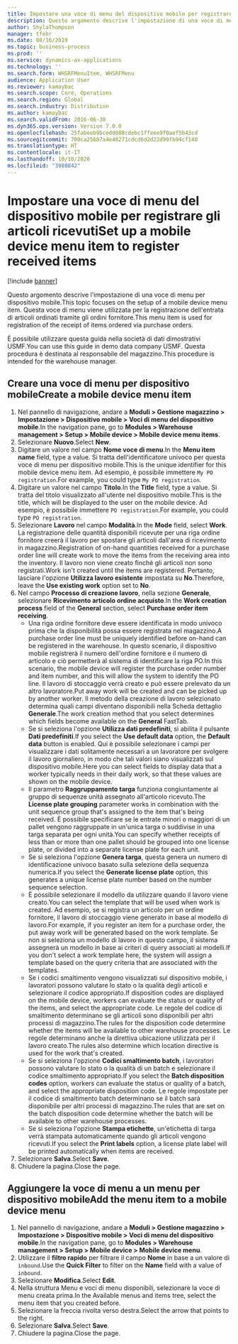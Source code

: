 ```yaml
---
title: Impostare una voce di menu del dispositivo mobile per registrare gli articoli ricevuti
description: Questo argomento descrive l'impostazione di una voce di menu per dispositivo mobile.
author: ShylaThompson
manager: tfehr
ms.date: 08/16/2019
ms.topic: business-process
ms.prod: ''
ms.service: dynamics-ax-applications
ms.technology: ''
ms.search.form: WHSRFMenuItem, WHSRFMenu
audience: Application User
ms.reviewer: kamaybac
ms.search.scope: Core, Operations
ms.search.region: Global
ms.search.industry: Distribution
ms.author: kamaybac
ms.search.validFrom: 2016-06-30
ms.dyn365.ops.version: Version 7.0.0
ms.openlocfilehash: 25fabeeb9bcedd888cdebc1ffeee9f0aef5b43cd
ms.sourcegitcommit: 708ca25687a4e48271cdcd6d2d22d99fb94cf140
ms.translationtype: HT
ms.contentlocale: it-IT
ms.lasthandoff: 10/10/2020
ms.locfileid: "3980842"
---
```

# <a name="set-up-a-mobile-device-menu-item-to-register-received-items"></a><span data-ttu-id="42d2e-103">Impostare una voce di menu del dispositivo mobile per registrare gli articoli ricevuti</span><span class="sxs-lookup"><span data-stu-id="42d2e-103">Set up a mobile device menu item to register received items</span></span>

[!include [banner](../../includes/banner.md)]

<span data-ttu-id="42d2e-104">Questo argomento descrive l'impostazione di una voce di menu per dispositivo mobile.</span><span class="sxs-lookup"><span data-stu-id="42d2e-104">This topic focuses on the setup of a mobile device menu item.</span></span> <span data-ttu-id="42d2e-105">Questa voce di menu viene utilizzata per la registrazione dell'entrata di articoli ordinati tramite gli ordini fornitore.</span><span class="sxs-lookup"><span data-stu-id="42d2e-105">This menu item is used for registration of the receipt of items ordered via purchase orders.</span></span> 

<span data-ttu-id="42d2e-106">È possibile utilizzare questa guida nella società di dati dimostrativi USMF.</span><span class="sxs-lookup"><span data-stu-id="42d2e-106">You can use this guide in demo data company USMF.</span></span> <span data-ttu-id="42d2e-107">Questa procedura è destinata al responsabile del magazzino.</span><span class="sxs-lookup"><span data-stu-id="42d2e-107">This procedure is intended for the warehouse manager.</span></span>


## <a name="create-a-mobile-device-menu-item"></a><span data-ttu-id="42d2e-108">Creare una voce di menu per dispositivo mobile</span><span class="sxs-lookup"><span data-stu-id="42d2e-108">Create a mobile device menu item</span></span>
1. <span data-ttu-id="42d2e-109">Nel pannello di navigazione, andare a **Moduli > Gestione magazzino > Impostazione > Dispositivo mobile > Voci di menu del dispositivo mobile**.</span><span class="sxs-lookup"><span data-stu-id="42d2e-109">In the navigation pane, go to **Modules > Warehouse management > Setup > Mobile device > Mobile device menu items**.</span></span>
2. <span data-ttu-id="42d2e-110">Selezionare **Nuovo**.</span><span class="sxs-lookup"><span data-stu-id="42d2e-110">Select **New**.</span></span>
3. <span data-ttu-id="42d2e-111">Digitare un valore nel campo **Nome voce di menu**.</span><span class="sxs-lookup"><span data-stu-id="42d2e-111">In the **Menu item name** field, type a value.</span></span> <span data-ttu-id="42d2e-112">Si tratta dell'identificatore univoco per questa voce di menu per dispositivo mobile.</span><span class="sxs-lookup"><span data-stu-id="42d2e-112">This is the unique identifier for this mobile device menu item.</span></span> <span data-ttu-id="42d2e-113">Ad esempio, è possibile immettere `My PO registration`.</span><span class="sxs-lookup"><span data-stu-id="42d2e-113">For example, you could type `My PO registration`.</span></span>  
4. <span data-ttu-id="42d2e-114">Digitare un valore nel campo **Titolo**.</span><span class="sxs-lookup"><span data-stu-id="42d2e-114">In the **Title** field, type a value.</span></span> <span data-ttu-id="42d2e-115">Si tratta del titolo visualizzato all'utente nel dispositivo mobile.</span><span class="sxs-lookup"><span data-stu-id="42d2e-115">This is the title, which will be displayed to the user on the mobile device.</span></span> <span data-ttu-id="42d2e-116">Ad esempio, è possibile immettere `PO registration`.</span><span class="sxs-lookup"><span data-stu-id="42d2e-116">For example, you could type `PO registration`.</span></span>  
5. <span data-ttu-id="42d2e-117">Selezionare **Lavoro** nel campo **Modalità**.</span><span class="sxs-lookup"><span data-stu-id="42d2e-117">In the **Mode** field, select **Work**.</span></span> <span data-ttu-id="42d2e-118">La registrazione delle quantità disponibili ricevute per una riga ordine fornitore creerà il lavoro per spostare gli articoli dall'area di ricevimento in magazzino.</span><span class="sxs-lookup"><span data-stu-id="42d2e-118">Registration of on-hand quantities received for a purchase order line will create work to move the items from the receiving area into the inventory.</span></span> <span data-ttu-id="42d2e-119">Il lavoro non viene creato finché gli articoli non sono registrati.</span><span class="sxs-lookup"><span data-stu-id="42d2e-119">Work isn't created until the items are registered.</span></span> <span data-ttu-id="42d2e-120">Pertanto, lasciare l'opzione **Utilizza lavoro esistente** impostata su **No**.</span><span class="sxs-lookup"><span data-stu-id="42d2e-120">Therefore, leave the **Use existing work** option set to **No**.</span></span>
6. <span data-ttu-id="42d2e-121">Nel campo **Processo di creazione lavoro**, nella sezione **Generale**, selezionare **Ricevimento articolo ordine acquisto**.</span><span class="sxs-lookup"><span data-stu-id="42d2e-121">In the **Work creation process** field of the **General** section, select **Purchase order item receiving**.</span></span>
    - <span data-ttu-id="42d2e-122">Una riga ordine fornitore deve essere identificata in modo univoco prima che la disponibilità possa essere registrata nel magazzino.</span><span class="sxs-lookup"><span data-stu-id="42d2e-122">A purchase order line must be uniquely identified before on-hand can be registered in the warehouse.</span></span> <span data-ttu-id="42d2e-123">In questo scenario, il dispositivo mobile registrerà il numero dell'ordine fornitore e il numero di articolo e ciò permetterà al sistema di identificare la riga PO.</span><span class="sxs-lookup"><span data-stu-id="42d2e-123">In this scenario, the mobile device will register the purchase order number and item number, and this will allow the system to identify the PO line.</span></span> <span data-ttu-id="42d2e-124">Il lavoro di stoccaggio verrà creato e può essere prelevato da un altro lavoratore.</span><span class="sxs-lookup"><span data-stu-id="42d2e-124">Put away work will be created and can be picked up by another worker.</span></span> <span data-ttu-id="42d2e-125">Il metodo della creazione di lavoro selezionato determina quali campi diventano disponibili nella Scheda dettaglio **Generale**.</span><span class="sxs-lookup"><span data-stu-id="42d2e-125">The work creation method that you select determines which fields become available on the **General** FastTab.</span></span>  
    - <span data-ttu-id="42d2e-126">Se si seleziona l'opzione **Utilizza dati predefiniti**, si abilita il pulsante **Dati predefiniti**.</span><span class="sxs-lookup"><span data-stu-id="42d2e-126">If you select the **Use default data** option, the **Default data** button is enabled.</span></span> <span data-ttu-id="42d2e-127">Qui è possibile selezionare i campi per visualizzare i dati solitamente necessari a un lavoratore per svolgere il lavoro giornaliero, in modo che tali valori siano visualizzati sul dispositivo mobile.</span><span class="sxs-lookup"><span data-stu-id="42d2e-127">Here you can select fields to display data that a worker typically needs in their daily work, so that these values are shown on the mobile device.</span></span>  
    - <span data-ttu-id="42d2e-128">Il parametro **Raggruppamento targa** funziona congiuntamente al gruppo di sequenze unità assegnato all'articolo ricevuto.</span><span class="sxs-lookup"><span data-stu-id="42d2e-128">The **License plate grouping** parameter works in combination with the unit sequence group that's assigned to the item that's being received.</span></span> <span data-ttu-id="42d2e-129">È possibile specificare se le entrate minori o maggiori di un pallet vengono raggruppate in un'unica targa o suddivise in una targa separata per ogni unità.</span><span class="sxs-lookup"><span data-stu-id="42d2e-129">You can specify whether receipts of less than or more than one pallet should be grouped into one license plate, or divided into a separate license plate for each unit.</span></span>  
    - <span data-ttu-id="42d2e-130">Se si seleziona l'opzione **Genera targa**, questa genera un numero di identificazione univoco basato sulla selezione della sequenza numerica.</span><span class="sxs-lookup"><span data-stu-id="42d2e-130">If you select the **Generate license plate** option, this generates a unique license plate number based on the number sequence selection.</span></span>  
    - <span data-ttu-id="42d2e-131">È possibile selezionare il modello da utilizzare quando il lavoro viene creato.</span><span class="sxs-lookup"><span data-stu-id="42d2e-131">You can select the template that will be used when work is created.</span></span> <span data-ttu-id="42d2e-132">Ad esempio, se si registra un articolo per un ordine fornitore, il lavoro di stoccaggio viene generato in base al modello di lavoro.</span><span class="sxs-lookup"><span data-stu-id="42d2e-132">For example, if you register an item for a purchase order, the put away work will be generated based on the work template.</span></span> <span data-ttu-id="42d2e-133">Se non si seleziona un modello di lavoro in questo campo, il sistema assegnerà un modello in base ai criteri di query associati ai modelli.</span><span class="sxs-lookup"><span data-stu-id="42d2e-133">If you don't select a work template here, the system will assign a template based on the query criteria that are associated with the templates.</span></span>  
    - <span data-ttu-id="42d2e-134">Se i codici smaltimento vengono visualizzati sul dispositivo mobile, i lavoratori possono valutare lo stato o la qualità degli articoli e selezionare il codice appropriato.</span><span class="sxs-lookup"><span data-stu-id="42d2e-134">If disposition codes are displayed on the mobile device, workers can evaluate the status or quality of the items, and select the appropriate code.</span></span> <span data-ttu-id="42d2e-135">Le regole del codice di smaltimento determinano se gli articoli sono disponibili per altri processi di magazzino.</span><span class="sxs-lookup"><span data-stu-id="42d2e-135">The rules for the disposition code determine whether the items will be available to other warehouse processes.</span></span> <span data-ttu-id="42d2e-136">Le regole determinano anche la direttiva ubicazione utilizzata per il lavoro creato.</span><span class="sxs-lookup"><span data-stu-id="42d2e-136">The rules also determine which location directive is used for the work that's created.</span></span>   
    - <span data-ttu-id="42d2e-137">Se si seleziona l'opzione **Codici smaltimento batch**, i lavoratori possono valutare lo stato o la qualità di un batch e selezionare il codice smaltimento appropriato.</span><span class="sxs-lookup"><span data-stu-id="42d2e-137">If you select the **Batch disposition codes** option, workers can evaluate the status or quality of a batch, and select the appropriate disposition code.</span></span> <span data-ttu-id="42d2e-138">Le regole impostate per il codice di smaltimento batch determinano se il batch sarà disponibile per altri processi di magazzino.</span><span class="sxs-lookup"><span data-stu-id="42d2e-138">The rules that are set on the batch disposition code determine whether the batch will be available to other warehouse processes.</span></span>  
    - <span data-ttu-id="42d2e-139">Se si seleziona l'opzione **Stampa etichette**, un'etichetta di targa verrà stampata automaticamente quando gli articoli vengono ricevuti.</span><span class="sxs-lookup"><span data-stu-id="42d2e-139">If you select the **Print labels** option, a license plate label will be printed automatically when items are received.</span></span>  
7. <span data-ttu-id="42d2e-140">Selezionare **Salva**.</span><span class="sxs-lookup"><span data-stu-id="42d2e-140">Select **Save**.</span></span>
8. <span data-ttu-id="42d2e-141">Chiudere la pagina.</span><span class="sxs-lookup"><span data-stu-id="42d2e-141">Close the page.</span></span>

## <a name="add-the-menu-item-to-a-mobile-device-menu"></a><span data-ttu-id="42d2e-142">Aggiungere la voce di menu a un menu per dispositivo mobile</span><span class="sxs-lookup"><span data-stu-id="42d2e-142">Add the menu item to a mobile device menu</span></span>
1. <span data-ttu-id="42d2e-143">Nel pannello di navigazione, andare a **Moduli > Gestione magazzino > Impostazione > Dispositivo mobile > Voci di menu del dispositivo mobile**.</span><span class="sxs-lookup"><span data-stu-id="42d2e-143">In the navigation pane, go to **Modules > Warehouse management > Setup > Mobile device > Mobile device menu**.</span></span>
2. <span data-ttu-id="42d2e-144">Utilizzare il **filtro rapido** per filtrare il campo **Nome** in base a un valore di `inbound`.</span><span class="sxs-lookup"><span data-stu-id="42d2e-144">Use the **Quick Filter** to filter on the **Name** field with a value of `inbound`.</span></span>
3. <span data-ttu-id="42d2e-145">Selezionare **Modifica**.</span><span class="sxs-lookup"><span data-stu-id="42d2e-145">Select **Edit**.</span></span>
4. <span data-ttu-id="42d2e-146">Nella struttura Menu e voci di menu disponibili, selezionare la voce di menu creata prima.</span><span class="sxs-lookup"><span data-stu-id="42d2e-146">In the Available menus and items tree, select the menu item that you created before.</span></span>
5. <span data-ttu-id="42d2e-147">Selezionare la freccia rivolta verso destra.</span><span class="sxs-lookup"><span data-stu-id="42d2e-147">Select the arrow that points to the right.</span></span>
6. <span data-ttu-id="42d2e-148">Selezionare **Salva**.</span><span class="sxs-lookup"><span data-stu-id="42d2e-148">Select **Save**.</span></span>
7. <span data-ttu-id="42d2e-149">Chiudere la pagina.</span><span class="sxs-lookup"><span data-stu-id="42d2e-149">Close the page.</span></span>

